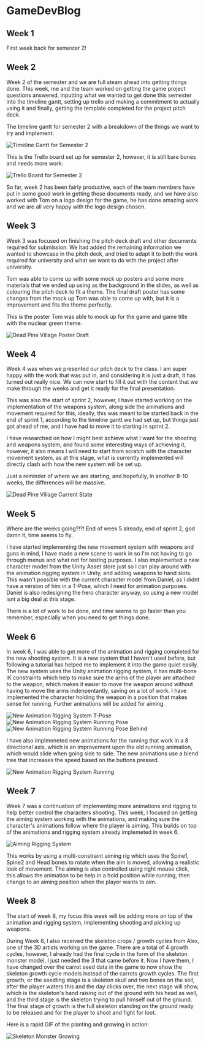 # GameDevBlog

## Week 1
First week back for semester 2!

## Week 2
Week 2 of the semester and we are full steam ahead into getting things done. This week, me and the team worked on getting the game project questions answered, inputting what we wanted to get done this semester into the timeline gantt, setting up trello and making a commitment to actually using it and finally, getting the template completed for the project pitch deck.  

The timeline gantt for semester 2 with a breakdown of the things we want to try and implement:

![Timeline Gantt for Semester 2](/Timeline_Gantt.PNG "Timeline Gantt")

This is the Trello board set up for semester 2, however, it is still bare bones and needs more work:

![Trello Board for Semester 2](/Trello_Board.PNG "Trello Board")

So far, week 2 has been fairly productive, each of the team members have put in some good work in getting these documents ready, and we have also worked with Tom on a logo design for the game, he has done amazing work and we are all very happy with the logo design chosen.  

## Week 3
Week 3 was focused on finishing the pitch deck draft and other documents required for submission. We had added the remaining information we wanted to showcase in the pitch deck, and tried to adapt it to both the work required for university and what we want to do with the project after university.  

Tom was able to come up with some mock up posters and some more materials that we ended up using as the background in the slides, as well as colouring the pitch deck to fit a theme. The final draft poster has some changes from the mock up Tom was able to come up with, but it is a improvement and fits the theme perfectly.

This is the poster Tom was able to mock up for the game and game title with the nuclear green theme. 

![Dead Pine Village Poster Draft](/DeadPine_KeyArt_Draft.jpg "Game Poster")

## Week 4
Week 4 was when we presented our pitch deck to the class. I am super happy with the work that was put in, and considering it is just a draft, it has turned out really nice. We can now start to fill it out with the content that we make through the weeks and get it ready for the final presentation.  

This was also the start of sprint 2, however, I have started working on the implementation of the weapons system, along side the animations and movement required for this, ideally, this was meant to be started back in the end of sprint 1, according to the timeline gantt we had set up, but things just got ahead of me, and I have had to move it to starting in sprint 2.  

I have researched on how I might best achieve what I want for the shooting and weapons system, and found some interesting ways of achieving it, however, it also means I will need to start from scratch with the character movement system, as at this stage, what is currently implemented will directly clash with how the new system will be set up.  

Just a reminder of where we are starting, and hopefully, in another 8-10 weeks, the differences will be massive.  

![Dead Pine Village Current State](/Overview.PNG "Overview")

## Week 5
Where are the weeks going?!?! End of week 5 already, end of sprint 2, god damn it, time seems to fly.  

I have started implementing the new movement system with weapons and guns in mind, I have made a new scene to work in so I'm not having to go through menus and what not for testing purposes. I also implemented a new character model from the Unity Asset store just so I can play around with the animation rigging system in Unity, and adding weapons to hand slots. This wasn't possible with the current character model from Daniel, as I didnt have a version of him in a T-Pose, which I need for animation purposes. Daniel is also redesigning the hero character anyway, so using a new model isnt a big deal at this stage.  

There is a lot of work to be done, and time seems to go faster than you remember, especially when you need to get things done.

## Week 6
In week 6, I was able to get more of the animation and rigging completed for the new shooting system. It is a new system that I haven't used before, but following a tutorial has helped me to implement it into the game quiet easily. The new system uses the Unity animation rigging system, it has multi-bone IK constraints which help to make sure the arms of the player are attached to the weapon, which makes it easier to move the weapon around without having to move the arms indenpentantly, saving on a lot of work. I have implemented the character holding the weapon in a position that makes sense for running. Further animations will be added for aiming.  

![New Animation Rigging System T-Pose](/Week5_NewCharacterRigging&Animation.PNG "T-Pose")
![New Animation Rigging System Running Pose](/Week5_NewCharacterRigging&Animation_InPose.PNG "Pose")
![New Animation Rigging System Running Pose Behind](/Week5_NewCharacterRigging&Animation_InPoseBack.PNG "Pose Behind")

I have also implmeneted new animations for the running that work in a 8 directional axis, which is an improvement upon the old running animation, which would slide when going side to side. The new animations use a blend tree that increases the speed based on the buttons pressed.  

![New Animation Rigging System Running](/NewCharacterMovement.gif "Running Animations")

## Week 7
Week 7 was a continuation of implementing more animations and rigging to help better control the characters shooting. This week, I focused on getting the aiming system working with the animations, and making sure the character's animations follow where the player is aiming. This builds on top of the animations and rigging system already implemeted in week 6.  

![Aiming Rigging System](/NewCharacterMovementAiming.gif "Aiming")  

This works by using a multi-constraint aiming rig which uses the Spine1, Spine2 and Head bones to rotate when the aim is moved, allowing a realistic look of movement. The aiming is also controlled using right mouse click, this allows the animation to be help in a hold position while running, then change to an aiming position when the player wants to aim.

## Week 8
The start of week 8, my focus this week will be adding more on top of the animation and rigging system, implementing shooting and picking up weapons.  

During Week 8, I also received the skeleton crops / growth cycles from Alex, one of the 3D artists working on the game. There are a total of 4 growth cycles, however, I already had the final cycle in the form of the skeleton monster model, I just needed the 3 that came before it. Now I have them, I have changed over the carrot seed data in the game to now show the skeleton growth cycle models instead of the carrots growth cycles. The first growth, or the seedling stage is a skeleton skull and two bones on the soil, after the player waters this and the day clicks over, the next stage will show, which is the skeleton's hand raising out of the ground with his head as well, and the third stage is the skeleton trying to pull himself out of the ground. The final stage of growth is the full skeleton standing on the ground ready to be released and for the player to shoot and fight for loot.

Here is a rapid GIF of the planting and growing in action:

![Skeleton Monster Growing](/MonsterGrowingDemo.gif "Monster Growing of Skeleton")